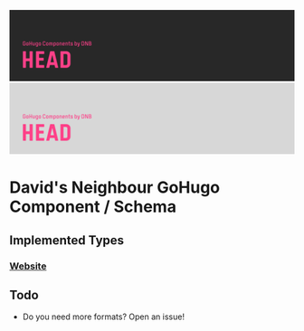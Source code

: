 <!--- CARD BEGIN --->

![DNB-Hugo/HEAD](.github/github-card-dark.png#gh-dark-mode-only)
![DNB-Hugo/HEAD](.github/github-card-light.png#gh-light-mode-only)

<!--- CARD END --->

# David's Neighbour GoHugo Component / Schema

## Implemented Types

### [Website](https://schema.org/WebSite)

## Todo

- Do you need more formats? Open an issue!
